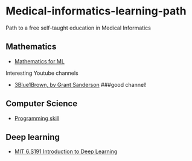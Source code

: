 # Medical-informatics-learning-path
Path to a free self-taught education in Medical Informatics

## Mathematics
- [Mathematics for ML](https://www.coursera.org/specializations/mathematics-machine-learning)

Interesting Youtube channels
- [3Blue1Brown, by Grant Sanderson](https://www.youtube.com/c/3blue1brown) ###good channel!

## Computer Science
- [Programming skill](https://leetcode.com/)

 
## Deep learning 
- [MIT 6.S191 Introduction to Deep Learning](http://introtodeeplearning.com/)
